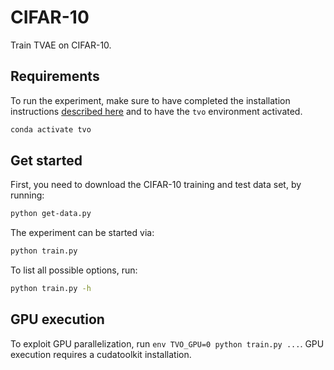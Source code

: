 # CIFAR-10

Train TVAE on CIFAR-10.


## Requirements
To run the experiment, make sure to have completed the installation instructions [described here](../../README.md) and to have the `tvo` environment activated.

```bash
conda activate tvo
```


## Get started
First, you need to download the CIFAR-10 training and test data set, by running: 

```bash
python get-data.py
```

The experiment can be started via:

```bash
python train.py
```

To list all possible options, run:

```bash
python train.py -h
```


## GPU execution

To exploit GPU parallelization, run `env TVO_GPU=0 python train.py ...`. GPU execution requires a cudatoolkit installation.
